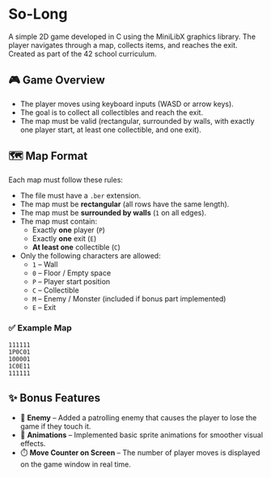 # So-Long

A simple 2D game developed in C using the MiniLibX graphics library. 
The player navigates through a map, collects items, and reaches the exit. Created as part of the 42 school curriculum.


## 🎮 Game Overview

- The player moves using keyboard inputs (WASD or arrow keys).
- The goal is to collect all collectibles and reach the exit.
- The map must be valid (rectangular, surrounded by walls, with exactly one player start, at least one collectible, and one exit).


## 🗺️ Map Format
Each map must follow these rules:

- The file must have a `.ber` extension.
- The map must be **rectangular** (all rows have the same length).
- The map must be **surrounded by walls** (`1` on all edges).
- The map must contain:
  - Exactly **one** player (`P`)
  - Exactly **one** exit (`E`)
  - **At least one** collectible (`C`)
- Only the following characters are allowed:
  - `1` – Wall  
  - `0` – Floor / Empty space  
  - `P` – Player start position
  - `C` – Collectible
  - `M` – Enemy / Monster (included if bonus part implemented)  
  - `E` – Exit  


### ✅ Example Map
```
111111
1P0C01
100001
1C0E11
111111
```


## ✨ Bonus Features

- 🐍 **Enemy** – Added a patrolling enemy that causes the player to lose the game if they touch it.
- 🌟 **Animations** – Implemented basic sprite animations for smoother visual effects.
- ⏱️ **Move Counter on Screen** – The number of player moves is displayed on the game window in real time.
